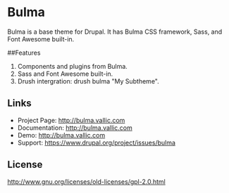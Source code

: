 # Bulma
Bulma is a base theme for Drupal. 
It has Bulma CSS framework, Sass, and Font Awesome built-in.

##Features
1. Components and plugins from Bulma.
2. Sass and Font Awesome built-in.
3. Drush intergration: drush bulma "My Subtheme".

## Links
* Project Page:   http://bulma.vallic.com
* Documentation:  http://bulma.vallic.com
* Demo:           http://bulma.vallic.com
* Support:        https://www.drupal.org/project/issues/bulma

## License
http://www.gnu.org/licenses/old-licenses/gpl-2.0.html
